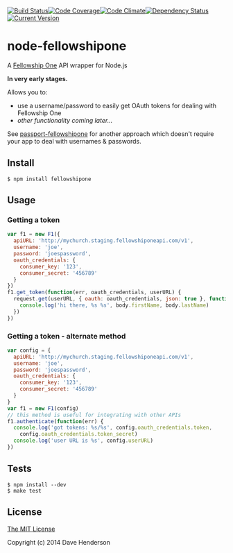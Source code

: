[![Build Status](https://img.shields.io/travis/hairyhenderson/node-fellowshipone.svg)](http://travis-ci.org/hairyhenderson/node-fellowshipone)[![Code Coverage](https://img.shields.io/codeclimate/coverage/github/hairyhenderson/node-fellowshipone.svg)](https://codeclimate.com/github/hairyhenderson/node-fellowshipone)[![Code Climate](https://img.shields.io/codeclimate/github/hairyhenderson/node-fellowshipone.svg)](https://codeclimate.com/github/hairyhenderson/node-fellowshipone)[![Dependency Status](https://img.shields.io/gemnasium/hairyhenderson/node-fellowshipone.svg)](https://gemnasium.com/hairyhenderson/node-fellowshipone)[![Current Version](https://img.shields.io/npm/v/fellowshipone.svg)](https://www.npmjs.org/package/fellowshipone)

node-fellowshipone
==================

A [Fellowship One](http://developer.fellowshipone.org) API wrapper for Node.js

**In very early stages.**

Allows you to:

- use a username/password to easily get OAuth tokens for dealing with Fellowship One
- *other functionality coming later...*

See [passport-fellowshipone](https://github.com/hairyhenderson/passport-fellowshipone) for another approach which doesn't require your app to deal with usernames & passwords.

Install
-------

```
$ npm install fellowshipone
```

Usage
-----

### Getting a token

```javascript
var f1 = new F1({
  apiURL: 'http://mychurch.staging.fellowshiponeapi.com/v1',
  username: 'joe',
  password: 'joespassword',
  oauth_credentials: {
    consumer_key: '123',
    consumer_secret: '456789'
  }
})
f1.get_token(function(err, oauth_credentials, userURL) {
  request.get(userURL, { oauth: oauth_credentials, json: true }, function(err, res, body) {
    console.log('hi there, %s %s', body.firstName, body.lastName)
  })
})
```

### Getting a token - alternate method

```javascript
var config = {
  apiURL: 'http://mychurch.staging.fellowshiponeapi.com/v1',
  username: 'joe',
  password: 'joespassword',
  oauth_credentials: {
    consumer_key: '123',
    consumer_secret: '456789'
  }
}
var f1 = new F1(config)
// this method is useful for integrating with other APIs
f1.authenticate(function(err) {
  console.log('got tokens: %s/%s', config.oauth_credentials.token,
    config.oauth_credentials.token_secret)
  console.log('user URL is %s', config.userURL)
})
```

Tests
-----

```
$ npm install --dev
$ make test
```

License
-------

[The MIT License](http://opensource.org/licenses/MIT)

Copyright (c) 2014 Dave Henderson
